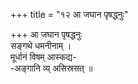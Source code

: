 +++
title = "१२ आ जघान पृषद्धनुः"

+++
आ जघान पृषद्धनुः  
सङ्गथे धमनीनाम् ।  
मूर्धानं विषम् आस्कद्य-  
-अङ्गानि व्य् असिस्रसत् ॥